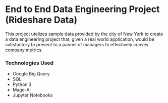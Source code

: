 End to End Data Engineering Project (Rideshare Data)
=====================================================

This project utelizes sample data provided by the city of New York to create a data engineering project that, given a real world application,
  would be satisfactory to present to a pannel of managers to effectively convey company metrics.

### Technologies Used


<ul>
  <li>Google Big Query</li>
  <li>SQL</li>
  <li>Python 3</li>
  <li>Mage-Ai</li>
  <li>Jupyter Notebooks</li>
</ul>
